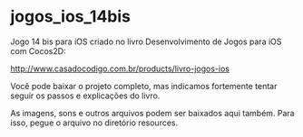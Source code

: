 jogos_ios_14bis
===================

Jogo 14 bis para iOS criado no livro Desenvolvimento de Jogos para iOS com Cocos2D:

http://www.casadocodigo.com.br/products/livro-jogos-ios

Você pode baixar o projeto completo, mas indicamos fortemente tentar seguir os passos e explicações do livro. 

As imagens, sons e outros arquivos podem ser baixados aqui também. Para isso, pegue o arquivo no diretório resources.
